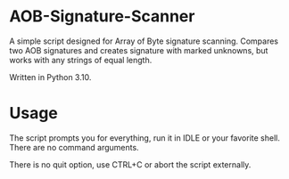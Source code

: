 # AOB-Signature-Scanner
A simple script designed for Array of Byte signature scanning. Compares two AOB signatures and creates signature with marked unknowns, but works with any strings of equal length.

Written in Python 3.10.

# Usage
The script prompts you for everything, run it in IDLE or your favorite shell. There are no command arguments.

There is no quit option, use CTRL+C or abort the script externally.
